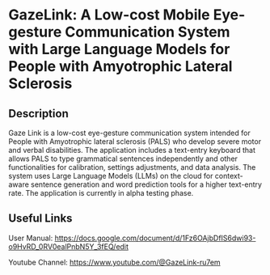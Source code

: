 # GazeLink: A Low-cost Mobile Eye-gesture Communication System with Large Language Models for People with Amyotrophic Lateral Sclerosis

## Description
Gaze Link is a low-cost eye-gesture communication system intended for People with Amyotrophic lateral sclerosis (PALS) who develop severe motor and verbal disabilities. The application includes a text-entry keyboard that allows PALS to type grammatical sentences independently and other functionalities for calibration, settings adjustments, and data analysis. The system uses Large Language Models (LLMs) on the cloud for context-aware sentence generation and word prediction tools for a higher text-entry rate. The application is currently in alpha testing phase.

## Useful Links

User Manual: https://docs.google.com/document/d/1Fz6OAjbDfIS6dwi93-o9HvRD_0RV0ealPnbN5Y_3fEQ/edit

Youtube Channel: https://www.youtube.com/@GazeLink-ru7em
